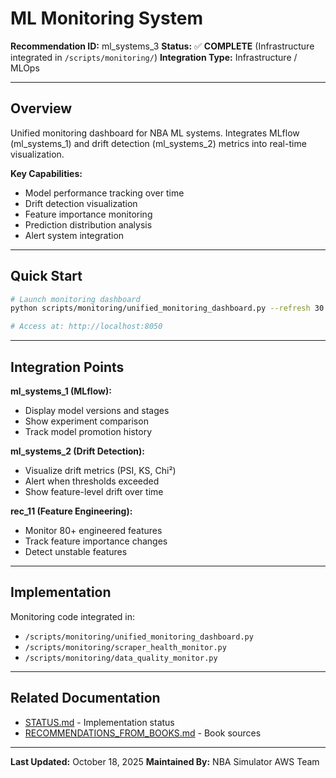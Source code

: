 # ML Monitoring System

**Recommendation ID:** ml_systems_3
**Status:** ✅ **COMPLETE** (Infrastructure integrated in `/scripts/monitoring/`)
**Integration Type:** Infrastructure / MLOps

---

## Overview

Unified monitoring dashboard for NBA ML systems. Integrates MLflow (ml_systems_1) and drift detection (ml_systems_2) metrics into real-time visualization.

**Key Capabilities:**
- Model performance tracking over time
- Drift detection visualization  
- Feature importance monitoring
- Prediction distribution analysis
- Alert system integration

---

## Quick Start

```bash
# Launch monitoring dashboard
python scripts/monitoring/unified_monitoring_dashboard.py --refresh 30

# Access at: http://localhost:8050
```

---

## Integration Points

**ml_systems_1 (MLflow):**
- Display model versions and stages
- Show experiment comparison
- Track model promotion history

**ml_systems_2 (Drift Detection):**
- Visualize drift metrics (PSI, KS, Chi²)
- Alert when thresholds exceeded
- Show feature-level drift over time

**rec_11 (Feature Engineering):**
- Monitor 80+ engineered features
- Track feature importance changes
- Detect unstable features

---

## Implementation

Monitoring code integrated in:
- `/scripts/monitoring/unified_monitoring_dashboard.py`
- `/scripts/monitoring/scraper_health_monitor.py`
- `/scripts/monitoring/data_quality_monitor.py`

---

## Related Documentation

- [STATUS.md](STATUS.md) - Implementation status
- [RECOMMENDATIONS_FROM_BOOKS.md](RECOMMENDATIONS_FROM_BOOKS.md) - Book sources

---

**Last Updated:** October 18, 2025
**Maintained By:** NBA Simulator AWS Team
